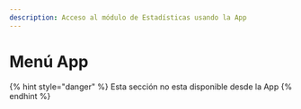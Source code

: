 ```yaml
---
description: Acceso al módulo de Estadísticas usando la App
---
```


# Menú App



{% hint style="danger" %}
Esta sección no esta disponible desde la App
{% endhint %}

